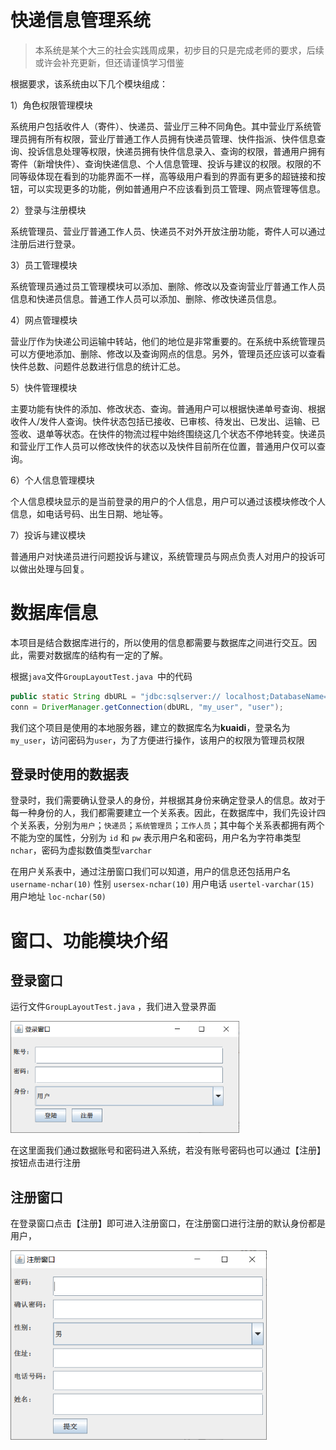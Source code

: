 # 快递信息管理系统

> 本系统是某个大三的社会实践周成果，初步目的只是完成老师的要求，后续或许会补充更新，但还请谨慎学习借鉴

根据要求，该系统由以下几个模块组成：

1）角色权限管理模块

系统用户包括收件人（寄件）、快递员、营业厅三种不同角色。其中营业厅系统管理员拥有所有权限，营业厅普通工作人员拥有快递员管理、快件指派、快件信息查询、投诉信息处理等权限，快递员拥有快件信息录入、查询的权限，普通用户拥有寄件（新增快件）、查询快递信息、个人信息管理、投诉与建议的权限。权限的不同等级体现在看到的功能界面不一样，高等级用户看到的界面有更多的超链接和按钮，可以实现更多的功能，例如普通用户不应该看到员工管理、网点管理等信息。

2）登录与注册模块

系统管理员、营业厅普通工作人员、快递员不对外开放注册功能，寄件人可以通过注册后进行登录。

3）员工管理模块

系统管理员通过员工管理模块可以添加、删除、修改以及查询营业厅普通工作人员信息和快递员信息。普通工作人员可以添加、删除、修改快递员信息。

4）网点管理模块

营业厅作为快递公司运输中转站，他们的地位是非常重要的。在系统中系统管理员可以方便地添加、删除、修改以及查询网点的信息。另外，管理员还应该可以查看快件总数、问题件总数进行信息的统计汇总。

5）快件管理模块

主要功能有快件的添加、修改状态、查询。普通用户可以根据快递单号查询、根据收件人/发件人查询。快件状态包括已接收、已审核、待发出、已发出、运输、已签收、退单等状态。在快件的物流过程中始终围绕这几个状态不停地转变。快递员和营业厅工作人员可以修改快件的状态以及快件目前所在位置，普通用户仅可以查询。

6）个人信息管理模块

个人信息模块显示的是当前登录的用户的个人信息，用户可以通过该模块修改个人信息，如电话号码、出生日期、地址等。

7）投诉与建议模块

普通用户对快递员进行问题投诉与建议，系统管理员与网点负责人对用户的投诉可以做出处理与回复。

# 数据库信息
本项目是结合数据库进行的，所以使用的信息都需要与数据库之间进行交互。因此，需要对数据库的结构有一定的了解。

根据`java`文件`GroupLayoutTest.java `中的代码
```java
public static String dbURL = "jdbc:sqlserver:// localhost;DatabaseName=kuaidi;encrypt=true;trustServerCertificate=true";
conn = DriverManager.getConnection(dbURL, "my_user", "user");
```
我们这个项目是使用的本地服务器，建立的数据库名为**kuaidi**，登录名为`my_user`，访问密码为`user`，为了方便进行操作，该用户的权限为管理员权限
## 登录时使用的数据表
登录时，我们需要确认登录人的身份，并根据其身份来确定登录人的信息。故对于每一种身份的人，我们都需要建立一个关系表。因此，在数据库中，我们先设计四个关系表，分别为`用户`；`快递员`；`系统管理员`；`工作人员`；其中每个关系表都拥有两个不能为空的属性，分别为 `id` 和 `pw` 表示用户名和密码，用户名为字符串类型`nchar`，密码为虚拟数值类型`varchar`

在用户关系表中，通过注册窗口我们可以知道，用户的信息还包括用户名 `username-nchar(10)` 性别 `usersex-nchar(10)` 用户电话 `usertel-varchar(15)` 用户地址 `loc-nchar(50)`

# 窗口、功能模块介绍

## 登录窗口

运行文件`GroupLayoutTest.java` ，我们进入登录界面

<img src="./README/image-20230614143446398.png" alt="image-20230614143446398" style="zoom:67%;" />

在这里面我们通过数据账号和密码进入系统，若没有账号密码也可以通过【注册】按钮点击进行注册

## 注册窗口

在登录窗口点击【注册】即可进入注册窗口，在注册窗口进行注册的默认身份都是用户，

<img src="./README/image-20230614143612151.png" alt="image-20230614143612151" style="zoom:75%;" />